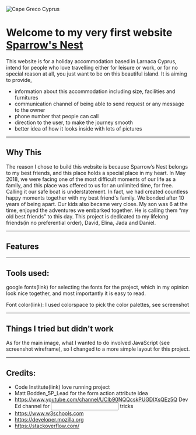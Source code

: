 ![Cape Greco Cyprus](https://github.com/Maya-Claveau/PP1-Sparrows-Nest/blob/main/assets/images/cavo-greco-cyprus.jpg)

# Welcome to my very first website [Sparrow's Nest](https://maya-claveau.github.io/PP1-Sparrows-Nest/)

This website is for a holiday accommodation based in Larnaca Cyprus, intend for people who love travelling either for leisure or work, or for no special reason at all, you just want to be on this beautiful island. It is aiming to provide,

- information about this accommodation including size, facilities and furnitures
- communication channel of being able to send request or any message to the owner
- phone number that people can call
- direction to the user, to make the journey smooth
- better idea of how it looks inside with lots of pictures

------

## Why This

The reason I chose to build this website is because Sparrow’s Nest belongs to my best friends, and this place holds a special place in my heart. In May 2018, we were facing one of the most difficult moments of our life as a family, and this place was offered to us for an unlimited time, for free. Calling it our safe boat is understatement. In fact, we had created countless happy moments together with my best friend's family. We bonded after 10 years of being apart. Our kids also became very close. My son was 6 at the time, enjoyed the adventures we embarked together. He is calling them “my old best friends” to this day. This project is dedicated to my lifelong friends(in no preferential order), David, Elina, Jada and Daniel.

------

## Features

------
## Tools used: 

google fonts(link) for selecting the fonts for the project, which in my opinion look nice together, and most importantly it is easy to read. 

Font color(link):
I used colorspace to pick the color palettes, see screenshot


------
## Things I tried but didn't work

As for the main image, what I wanted to do involved JavaScript (see screenshot wireframe), so I changed to a more simple layout for this project.



------
## Credits:
- Code Institute(link) love running project 
- Matt Bodden_5P_Lead for the form action attribute idea
- https://www.youtube.com/channel/UClb90NQQcskPUGDIXsQEz5Q Dev Ed channel for <input> tricks
- https://www.w3schools.com
- https://developer.mozilla.org
- https://stackoverflow.com/ 
 
 

